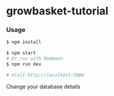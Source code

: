 # growbasket-tutorial

### Usage

```sh
$ npm install
```

```sh
$ npm start
# Or run with Nodemon
$ npm run dev

# Visit http://localhost:5000
```

Change your database details
